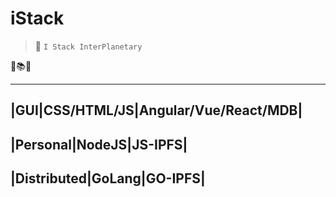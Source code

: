 # iStack

> :whale: `I Stack InterPlanetary`

:european_castle::books::japanese_castle:

---------------------------------------
|GUI|CSS/HTML/JS|Angular/Vue/React/MDB|
---------------------------------------
|Personal|NodeJS|JS-IPFS|
---------------------------------------
|Distributed|GoLang|GO-IPFS|
---------------------------------------
